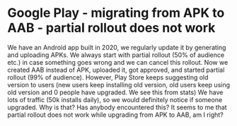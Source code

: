 
# Google Play - migrating from APK to AAB - partial rollout does not work

We have an Android app built in 2020, we regularly update it by generating and uploading APKs. We always start with partial rollout (50% of audience etc.) in case something goes wrong and we can cancel this rollout.
Now we created AAB instead of APK, uploaded it, got approved, and started partial rollout (99% of audience). However, Play Store keeps suggesting old version to users (new users keep installing old version, old users keep using old version and 0 people have upgraded. We see this from stats)
We have lots of traffic (50k installs daily), so we would definitely notice if someone upgraded.
Why is that? Has anybody encountered this? It seems to me that partial rollout does not work while upgrading from APK to AAB, am I right?

        